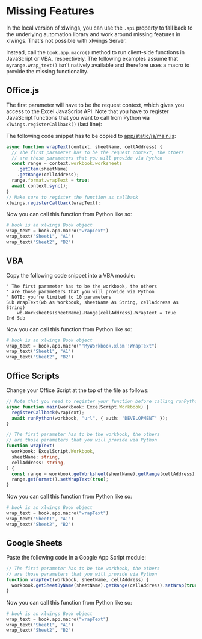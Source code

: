 # Missing Features

In the local version of xlwings, you can use the `.api` property to fall back to the underlying automation library and work around missing features in xlwings. That's not possible with xlwings Server.

Instead, call the `book.app.macro()` method to run client-side functions in JavaScript or VBA, respectively. The following examples assume that `myrange.wrap_text()` isn't natively available and therefore uses a macro to provide the missing functionality.

## Office.js

The first parameter will have to be the request context, which gives you access to the Excel JavaScript API. Note that you have to register JavaScript functions that you want to call from Python via `xlwings.registerCallback()` (last line):

The following code snippet has to be copied to [app/static/js/main.js](https://github.com/xlwings/xlwings-server/blob/main/app/static/js/main.js):

```js
async function wrapText(context, sheetName, cellAddress) {
  // The first parameter has to be the request context, the others
  // are those parameters that you will provide via Python
  const range = context.workbook.worksheets
    .getItem(sheetName)
    .getRange(cellAddress);
  range.format.wrapText = true;
  await context.sync();
}
// Make sure to register the function as callback
xlwings.registerCallback(wrapText);
```

Now you can call this function from Python like so:

```python
# book is an xlwings Book object
wrap_text = book.app.macro("wrapText")
wrap_text("Sheet1", "A1")
wrap_text("Sheet2", "B2")
```

## VBA

Copy the following code snippet into a VBA module:

```vb.net
' The first parameter has to be the workbook, the others
' are those parameters that you will provide via Python
' NOTE: you're limited to 10 parameters
Sub WrapText(wb As Workbook, sheetName As String, cellAddress As String)
    wb.Worksheets(sheetName).Range(cellAddress).WrapText = True
End Sub
```

Now you can call this function from Python like so:

```python
# book is an xlwings Book object
wrap_text = book.app.macro("'MyWorkbook.xlsm'!WrapText")
wrap_text("Sheet1", "A1")
wrap_text("Sheet2", "B2")
```

## Office Scripts

Change your Office Script at the top of the file as follows:

```ts
// Note that you need to register your function before calling runPython
async function main(workbook: ExcelScript.Workbook) {
  registerCallback(wrapText);
  await runPython(workbook, "url", { auth: "DEVELOPMENT" });
}

// The first parameter has to be the workbook, the others
// are those parameters that you will provide via Python
function wrapText(
  workbook: ExcelScript.Workbook,
  sheetName: string,
  cellAddress: string,
) {
  const range = workbook.getWorksheet(sheetName).getRange(cellAddress);
  range.getFormat().setWrapText(true);
}
```

Now you can call this function from Python like so:

```python
# book is an xlwings Book object
wrap_text = book.app.macro("wrapText")
wrap_text("Sheet1", "A1")
wrap_text("Sheet2", "B2")
```

## Google Sheets

Paste the following code in a Google App Script module:

```js
// The first parameter has to be the workbook, the others
// are those parameters that you will provide via Python
function wrapText(workbook, sheetName, cellAddress) {
  workbook.getSheetByName(sheetName).getRange(cellAddress).setWrap(true);
}
```

Now you can call this function from Python like so:

```python
# book is an xlwings Book object
wrap_text = book.app.macro("wrapText")
wrap_text("Sheet1", "A1")
wrap_text("Sheet2", "B2")
```
